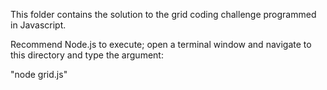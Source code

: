 This folder contains the solution to the grid coding challenge programmed in Javascript. 

Recommend Node.js to execute; open a terminal window and navigate to this directory and type the argument:

"node grid.js"